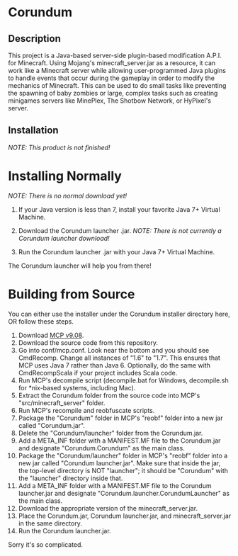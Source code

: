 Corundum
========

Description
-----------------
This project is a Java-based server-side plugin-based modification A.P.I. for Minecraft. Using Mojang's minecraft_server.jar as a resource, it can work like a Minecraft server while allowing user-programmed Java plugins to handle events that occur during the gameplay in order to modify the mechanics of Minecraft. This can be used to do small tasks like preventing the spawning of baby zombies or large, complex tasks such as creating minigames servers like MinePlex, The Shotbow Network, or HyPixel's server.

Installation
--------------
_NOTE: This product is not finished!_

Installing Normally
=========
_NOTE: There is no normal download yet!_

 1. If your Java version is less than 7, install your favorite Java 7+ Virtual Machine.

 2. Download the Corundum launcher .jar. _NOTE: There is not currently a Corundum launcher download!_

 3. Run the Corundum launcher .jar with your Java 7+ Virtual Machine.

The Corundum launcher will help you from there!

Building from Source
==========
You can either use the installer under the Corundum installer directory here, OR follow these steps.

 1. Download [MCP v9.08](http://www.mediafire.com/download/2czafa60rh4ajhj/mcp908.zip).
 2. Download the source code from this repository.
 3. Go into conf/mcp.conf. Look near the bottom and you should see CmdRecomp. Change all instances of "1.6" to "1.7". This ensures 
    that MCP uses Java 7 rather than Java 6. Optionally, do the same with CmdRecompScala if your project includes Scala code.
 4. Run MCP's decompile script (decompile.bat for Windows, decompile.sh for *nix-based systems, including Mac).
 5. Extract the Corundum folder from the source code into MCP's "src/minecraft_server" folder.
 6. Run MCP's recompile and reobfuscate scripts.
 7. Package the "Corundum" folder in MCP's "reobf" folder into a new jar called "Corundum.jar".
 8. Delete the "Corundum/launcher" folder from the Corundum.jar.
 9. Add a META_INF folder with a MANIFEST.MF file to the Corundum.jar and designate "Corundum.Corundum" as the main class.
 10. Package the "Corundum/launcher" folder in MCP's "reobf" folder into a new jar called "Corundum launcher.jar". Make sure that inside the jar, the top-level directory is NOT "launcher"; it should be "Corundum" with the "launcher" directory inside that.
 11. Add a META_INF folder with a MANIFEST.MF file to the Corundum launcher.jar and designate "Corundum.launcher.CorundumLauncher" as the main class.
 12. Download the appropriate version of the minecraft_server.jar.
 13. Place the Corundum.jar, Corundum launcher.jar, and minecraft_server.jar in the same directory.
 14. Run the Corundum launcher.jar.

Sorry it's so complicated.
